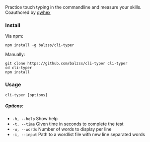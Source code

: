Practice touch typing in the commandline and measure your skills.
Coauthored by [qwhex](https://github.com/qwhex)

### Install

Via npm:
```
npm install -g balzss/cli-typer
```

Manually:
```
git clone https://github.com/balzss/cli-typer cli-typer
cd cli-typer
npm install
```

### Usage
```
cli-typer [options]
```
##### Options:
- `-h, --help` Show help
- `-t, --time` Given time in seconds to complete the test
- `-w, --words` Number of words to display per line
- `-i, --input` Path to a wordlist file with new line separated words

